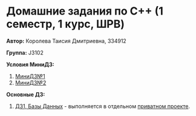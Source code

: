 # Домашние задания по C++ (1 семестр, 1 курс, ШРВ)

**Автор:** Королева Таисия Дмитриевна, 334912

**Группа:** J3102

**Условия МиниДЗ:**
1. [МиниДЗ№1](https://docs.google.com/presentation/d/1zTwnpUmJ-ZjpZu3GUVhNhUZJYsOWeT6IcZT08CU-PTE/edit)
2. [МиниДЗ№2](https://docs.google.com/presentation/d/18SFBxaxdisEuhMudIPOm8MLtvXiJ2-O0xs-1SLgHrK4/edit#slide=id.p)

**Основные ДЗ:**
1. [ДЗ1, Базы Данных](https://docs.google.com/presentation/d/1k8GMO1jgq-M5V9RyUbHU2Qt1E0Y2WmGUzmV6_5t7EFI/edit#slide=id.p) - выполняется в отдельном [приватном проекте]().
